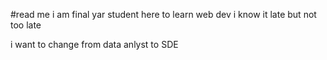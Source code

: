 #read me 
i am final yar student here to learn web dev
i know it late but not too late

i  want to change from data anlyst to SDE
